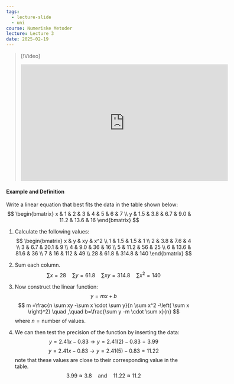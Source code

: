 ```yaml
---
tags:
  - lecture-slide
  - uni
course: Numeriske Metoder
lecture: Lecture 3
date: 2025-02-19
---
```

> [!Video]
> <iframe width="560" height="315" src="https://www.youtube.com/embed/P8hT5nDai6A?si=q0elH6YrjwvxhrsL" title="YouTube video player" frameborder="0" allow="accelerometer; autoplay; clipboard-write; encrypted-media; gyroscope; picture-in-picture; web-share" referrerpolicy="strict-origin-when-cross-origin" allowfullscreen></iframe>

#### Example and Definition
 Write a linear equation that best fits the data in the table shown below:
$$
\begin{bmatrix}
x & 1 & 2 & 3 & 4 & 5 & 6 & 7 \\
y & 1.5 & 3.8 & 6.7 & 9.0 & 11.2 & 13.6 & 16
\end{bmatrix}
$$
1. Calculate the following values:
$$
\begin{bmatrix}
x & y & xy & x^2 \\
1 & 1.5 & 1.5 & 1 \\
2 & 3.8 & 7.6 & 4 \\
3 & 6.7 & 20.1 & 9 \\
4 & 9.0 & 36 & 16 \\
5 & 11.2 & 56 & 25 \\
6 & 13.6 & 81.6 & 36 \\
7 & 16 & 112 & 49 \\
28 & 61.8 & 314.8 & 140
\end{bmatrix}
$$
2. Sum each column.
$$
\sum x=28 \quad \sum y=61.8 \quad \sum xy=314.8  \quad \sum x^2=140
$$
3. Now construct the linear function:
$$
y=mx+b
$$
$$
 m =\frac{n \sum xy -\sum x \cdot \sum y}{n \sum x^2 -\left( \sum x \right)^2}
 \quad ,\quad b=\frac{\sum y -m \cdot \sum x}{n}
$$
where $n= \text{number of values}$.

4. We can then test the precision of the function by inserting the data:
$$
y=2.41x-0.83 \rightarrow y=2.41(2)-0.83=3.99
$$
$$
y=2.41x-0.83 \rightarrow y=2.41(5)-0.83=11.22
$$
note that these values are close to their corresponding value in the table.
$$
3.99 \approx 3.8 \quad \text{and} \quad 11.22 \approx 11.2
$$
